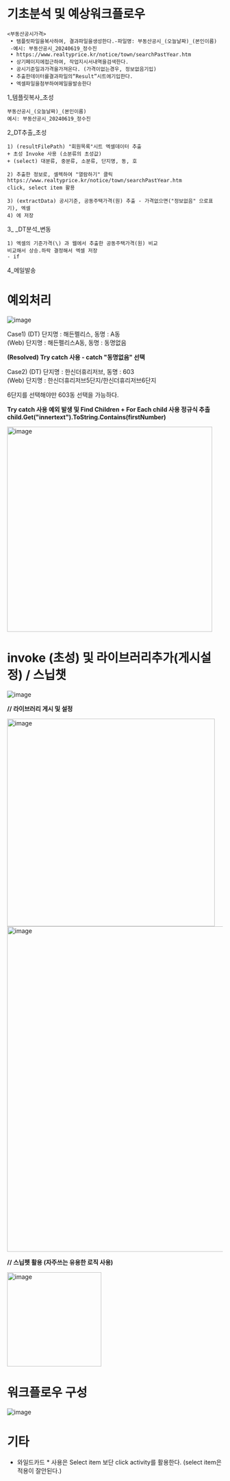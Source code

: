 

# 기초분석 및 예상워크플로우

	<부동산공시가격>
	 • 템플릿파일을복사하여, 결과파일을생성한다.-파일명: 부동산공시_(오늘날짜)_(본인이름)
	 -예시: 부동산공시_20240619_정수진
	 • https://www.realtyprice.kr/notice/town/searchPastYear.htm
	 • 상기페이지에접근하여, 작업지시서내역을검색한다.
	 • 공시기준일과가격을가져온다. (가격이없는경우, 정보없음기입)
	 • 추출한데이터를결과파일의“Result”시트에기입한다.
	 • 엑셀파일을첨부하여메일을발송한다


1_템플릿복사_초성

	부동산공시_(오늘날짜)_(본인이름)
	예시: 부동산공시_20240619_정수진

2_DT추출_초성

	1) (resultFilePath) "회원목록"시트 엑셀데이터 추출
	+ 초성 Invoke 사용 (소분류의 초성값)
	+ (select) 대분류, 중분류, 소분류, 단지명, 동, 호
	
	2) 추출한 정보로, 셀렉하여 "열람하기" 클릭 
	https://www.realtyprice.kr/notice/town/searchPastYear.htm
	click, select item 활용  
	
	3) (extractData) 공시기준, 공동주택가격(원) 추출 - 가격없으면("정보없음" 으로표기), 엑셀
	4) 에 저장  
	

3_ _DT분석_변동

	1) 엑셀의 기준가격(\) 과 웹에서 추출한 공동주택가격(원) 비교
	비교해서 상승.하락 결정해서 엑셀 저장  
	- if

4_메일발송 



# 예외처리

![image](https://github.com/jaegyuyoo/automation/assets/57005741/3099b8bd-ad79-4617-9ec6-d68ecf32cb84)

Case1)
(DT) 단지명 : 해든펠리스, 동명 : A동  
(Web) 단지명 : 해든펠리스A동, 동명 : 동명없음 

**(Resolved) Try catch 사용 - catch "동명없음" 선택** 

Case2)
(DT) 단지명 : 한신더휴리저브, 동명 : 603  
(Web) 단지명 : 한신더휴리저브5단지/한신더휴리저브6단지

6단지를 선택해야만 603동 선택을 가능하다.

**Try catch 사용 예외 발생 및  Find Children + For Each child 사용 정규식 추출** 
**child.Get("innertext").ToString.Contains(firstNumber)**

<img width="479" alt="image" src="https://github.com/jaegyuyoo/automation/assets/57005741/2bf76866-1e61-48b3-9995-930faa648095">


# invoke (초성) 및 라이브러리추가(게시설정) / 스닙챗 

![image](https://github.com/jaegyuyoo/automation/assets/57005741/952a3774-475b-4be9-b07e-0dd3010b48a3)

**// 라이브러리 게시 및 설정**

<img width="485" alt="image" src="https://github.com/jaegyuyoo/automation/assets/57005741/64d31c97-d63f-42c4-838f-c75a15762656">
<img width="760" alt="image" src="https://github.com/jaegyuyoo/automation/assets/57005741/d1c8d456-1e4a-41ca-800f-88cc610a0f07">

**// 스닙펫 활용 (자주쓰는 유용한 로직 사용)**

<img width="220" alt="image" src="https://github.com/jaegyuyoo/automation/assets/57005741/4c174ed2-cc18-4548-9ddc-cdf86440b68e">

# 워크플로우 구성 

![image](https://github.com/jaegyuyoo/automation/assets/57005741/abf699ce-4e2a-4cbc-94b2-b979a5eaaff8)


# 기타
- 와일드카드 * 사용은 Select item 보단 click activity를 활용한다. (select item은 적용이 잘안된다.)

